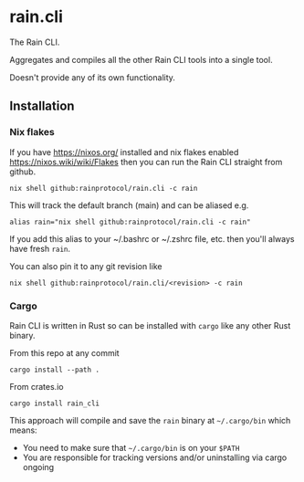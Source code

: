 # rain.cli

The Rain CLI.

Aggregates and compiles all the other Rain CLI tools into a single tool.

Doesn't provide any of its own functionality.

## Installation

### Nix flakes

If you have https://nixos.org/ installed and nix flakes enabled https://nixos.wiki/wiki/Flakes
then you can run the Rain CLI straight from github.

```
nix shell github:rainprotocol/rain.cli -c rain
```

This will track the default branch (main) and can be aliased e.g.

```
alias rain="nix shell github:rainprotocol/rain.cli -c rain"
```

If you add this alias to your ~/.bashrc or ~/.zshrc file, etc. then you'll always
have fresh `rain`.

You can also pin it to any git revision like

```
nix shell github:rainprotocol/rain.cli/<revision> -c rain
```

### Cargo

Rain CLI is written in Rust so can be installed with `cargo` like any other Rust
binary.

From this repo at any commit

```
cargo install --path .
```

From crates.io

```
cargo install rain_cli
```

This approach will compile and save the `rain` binary at `~/.cargo/bin` which
means:

- You need to make sure that `~/.cargo/bin` is on your `$PATH`
- You are responsible for tracking versions and/or uninstalling via cargo ongoing